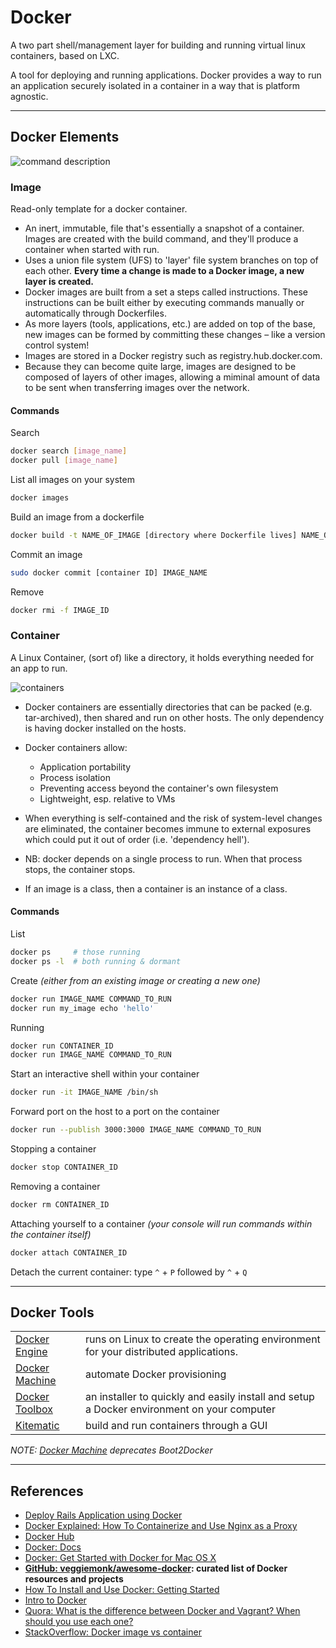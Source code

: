 # Docker

A two part shell/management layer for building and running virtual linux containers, based on LXC.

A tool for deploying and running applications. Docker provides a way to run an application securely isolated in a container in a way that is platform agnostic.

---

## Docker Elements

![command description](https://docs.docker.com/tutimg/container_explainer.png)

### Image

Read-only template for a docker container.

-   An inert, immutable, file that's essentially a snapshot of a container. Images are created with the build command, and they'll produce a container when started with run.
-   Uses a union file system (UFS) to 'layer' file system branches on top of each other. **Every time a change is made to a Docker image, a new layer is created.**
-   Docker images are built from a set a steps called instructions. These instructions can be built either by executing commands manually or automatically through Dockerfiles.
-   As more layers (tools, applications, etc.) are added on top of the base, new images can be formed by committing these changes – like a version control system!
-   Images are stored in a Docker registry such as registry.hub.docker.com.
-   Because they can become quite large, images are designed to be composed of layers of other images, allowing a miminal amount of data to be sent when transferring images over the network.

#### Commands

Search

```sh
docker search [image_name]
docker pull [image_name]
```

List all images on your system

```sh
docker images
```

Build an image from a dockerfile

```sh
docker build -t NAME_OF_IMAGE [directory where Dockerfile lives] NAME_OF_CONTAINER
```

Commit an image

```sh
sudo docker commit [container ID] IMAGE_NAME
```

Remove

```sh
docker rmi -f IMAGE_ID
```

### Container

A Linux Container, (sort of) like a directory, it holds everything needed for an app to run.

![containers](https://m3xg3lob3p2dp7jl2yeyci13-wpengine.netdna-ssl.com/wp-content/uploads/2014/06/DockerizeImage2.png)

-   Docker containers are essentially directories that can be packed (e.g. tar-archived), then shared and run on other hosts. The only dependency is having docker installed on the hosts.

-   Docker containers allow:

    -   Application portability
    -   Process isolation
    -   Preventing access beyond the container's own filesystem
    -   Lightweight, esp. relative to VMs

-   When everything is self-contained and the risk of system-level changes are eliminated, the container becomes immune to external exposures which could put it out of order (i.e. 'dependency hell').

-   NB: docker depends on a single process to run. When that process stops, the container stops.

-   If an image is a class, then a container is an instance of a class.

#### Commands

List

```sh
docker ps     # those running
docker ps -l  # both running & dormant
```

Create *(either from an existing image or creating a new one)*

```sh
docker run IMAGE_NAME COMMAND_TO_RUN
docker run my_image echo 'hello'
```

Running

```sh
docker run CONTAINER_ID
docker run IMAGE_NAME COMMAND_TO_RUN
```

Start an interactive shell within your container

```sh
docker run -it IMAGE_NAME /bin/sh
```

Forward port on the host to a port on the container

```sh
docker run --publish 3000:3000 IMAGE_NAME COMMAND_TO_RUN
```

Stopping a container

```sh
docker stop CONTAINER_ID
```

Removing a container

```sh
docker rm CONTAINER_ID
```

Attaching yourself to a container *(your console will run commands within the container itself)*

```sh
docker attach CONTAINER_ID
```

Detach the current container: type `^` + `P` followed by `^` + `Q`

---

## Docker Tools

|                                  |                                                                                            |
|----------------------------------|--------------------------------------------------------------------------------------------|
| [Docker Engine][docker engine]   | runs on Linux to create the operating environment for your distributed applications.       |
| [Docker Machine][docker machine] | automate Docker provisioning                                                               |
| [Docker Toolbox][toolbox]        | an installer to quickly and easily install and setup a Docker environment on your computer |
| [Kitematic][kitematic]           | build and run containers through a GUI                                                     |

*NOTE: [Docker Machine](https://docs.docker.com/machine) deprecates Boot2Docker*

---

## References

-   [Deploy Rails Application using Docker](http://steveltn.me/blog/2014/03/15/deploy-rails-applications-using-docker)
-   [Docker Explained: How To Containerize and Use Nginx as a Proxy](https://www.digitalocean.com/community/tutorials/docker-explained-how-to-containerize-and-use-nginx-as-a-proxy)
-   [Docker Hub][docker-hub]
-   [Docker: Docs](https://docs.docker.com)
-   [Docker: Get Started with Docker for Mac OS X](https://docs.docker.com/mac/)
-   **[GitHub: veggiemonk/awesome-docker](https://github.com/veggiemonk/awesome-docker): curated list of Docker resources and projects**
-   [How To Install and Use Docker: Getting Started](https://www.digitalocean.com/community/tutorials/how-to-install-and-use-docker-getting-started)
-   [Intro to Docker](http://jdlm.info/ds-docker-demo/#15)
-   [Quora: What is the difference between Docker and Vagrant? When should you use each one?](https://www.quora.com/What-is-the-difference-between-Docker-and-Vagrant-When-should-you-use-each-one)
-   [StackOverflow: Docker image vs container](http://stackoverflow.com/questions/23735149/docker-image-vs-container)

[docker engine]: "https://www.docker.com/products/docker-engine"
[docker machine]: "https://docs.docker.com/machine"
[docker-hub]: "https://hub.docker.com"
[kitematic]: "https://kitematic.com"
[toolbox]: "https://www.docker.com/products/docker-toolbox"

